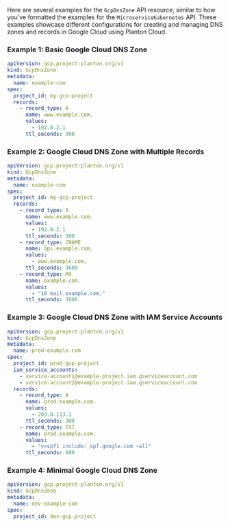 Here are several examples for the `GcpDnsZone` API resource, similar to how you've formatted the examples for the `MicroserviceKubernetes` API. These examples showcase different configurations for creating and managing DNS zones and records in Google Cloud using Planton Cloud.

### Example 1: Basic Google Cloud DNS Zone

```yaml
apiVersion: gcp.project-planton.org/v1
kind: GcpDnsZone
metadata:
  name: example-com
spec:
  project_id: my-gcp-project
  records:
    - record_type: A
      name: www.example.com.
      values:
        - 192.0.2.1
      ttl_seconds: 300
```

### Example 2: Google Cloud DNS Zone with Multiple Records

```yaml
apiVersion: gcp.project-planton.org/v1
kind: GcpDnsZone
metadata:
  name: example-com
spec:
  project_id: my-gcp-project
  records:
    - record_type: A
      name: www.example.com.
      values:
        - 192.0.2.1
      ttl_seconds: 300
    - record_type: CNAME
      name: api.example.com.
      values:
        - www.example.com.
      ttl_seconds: 3600
    - record_type: MX
      name: example.com.
      values:
        - "10 mail.example.com."
      ttl_seconds: 3600
```

### Example 3: Google Cloud DNS Zone with IAM Service Accounts

```yaml
apiVersion: gcp.project-planton.org/v1
kind: GcpDnsZone
metadata:
  name: prod-example-com
spec:
  project_id: prod-gcp-project
  iam_service_accounts:
    - service-account1@example-project.iam.gserviceaccount.com
    - service-account2@example-project.iam.gserviceaccount.com
  records:
    - record_type: A
      name: prod.example.com.
      values:
        - 203.0.113.1
      ttl_seconds: 300
    - record_type: TXT
      name: prod.example.com.
      values:
        - "v=spf1 include:_spf.google.com ~all"
      ttl_seconds: 600
```

### Example 4: Minimal Google Cloud DNS Zone

```yaml
apiVersion: gcp.project-planton.org/v1
kind: GcpDnsZone
metadata:
  name: dev-example-com
spec:
  project_id: dev-gcp-project
```